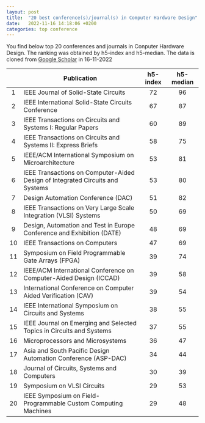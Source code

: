 ```yaml
---
layout: post
title:  "20 best conference(s)/journal(s) in Computer Hardware Design"
date:   2022-11-16 14:18:06 +0200
categories: top conference
---
```

You find below top 20 conferences and journals in Conputer Hardware Design. The ranking was obtained by h5-index and h5-median. The data is cloned from [Google Scholar](https://scholar.google.com/citations?view_op=top_venues&hl=en&vq=eng_computerhardwaredesign) in 16-11-2022

|    | Publication                                                                     | h5-index | h5-median |
|:--:|---------------------------------------------------------------------------------|:--------:|:---------:|
|  1 | IEEE Journal of Solid-State   Circuits                                          |    72    |     96    |
|  2 | IEEE International Solid-State   Circuits Conference                            |    67    |     87    |
|  3 | IEEE Transactions on Circuits   and Systems I: Regular Papers                   |    60    |     89    |
|  4 | IEEE Transactions on Circuits   and Systems II: Express Briefs                  |    58    |     75    |
|  5 | IEEE/ACM International Symposium   on Microarchitecture                         |    53    |     81    |
|  6 | IEEE Transactions on   Computer-Aided Design of Integrated Circuits and Systems |    53    |     80    |
|  7 | Design Automation Conference   (DAC)                                            |    51    |     82    |
|  8 | IEEE Transactions on Very Large   Scale Integration (VLSI) Systems              |    50    |     69    |
|  9 | Design, Automation and Test in   Europe Conference and Exhibition (DATE)        |    48    |     69    |
| 10 | IEEE Transactions on Computers                                                  |    47    |     69    |
| 11 | Symposium on Field Programmable   Gate Arrays (FPGA)                            |    39    |     74    |
| 12 | IEEE/ACM International   Conference on Computer-Aided Design (ICCAD)            |    39    |     58    |
| 13 | International Conference on   Computer Aided Verification (CAV)                 |    39    |     54    |
| 14 | IEEE International Symposium on   Circuits and Systems                          |    38    |     55    |
| 15 | IEEE Journal on Emerging and   Selected Topics in Circuits and Systems          |    37    |     55    |
| 16 | Microprocessors and Microsystems                                                |    36    |     47    |
| 17 | Asia and South Pacific Design   Automation Conference (ASP-DAC)                 |    34    |     44    |
| 18 | Journal of Circuits, Systems and   Computers                                    |    30    |     39    |
| 19 | Symposium on VLSI Circuits                                                      |    29    |     53    |
| 20 | IEEE Symposium on   Field-Programmable Custom Computing Machines                |    29    |     48    |
